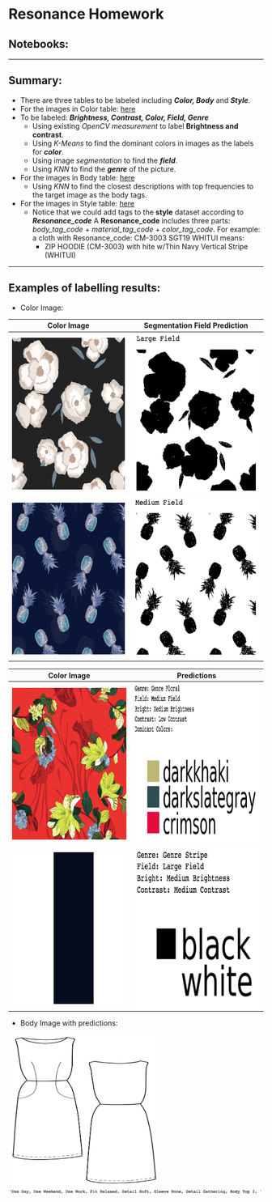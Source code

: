 # Resonance Homework 

## Notebooks: 
___

## Summary:  
  + There are three tables to be labeled including **_Color, Body_** and **_Style_**. 
  + For the images in Color table: [here](.label_color.ipynb)
  + To be labeled: **_Brightness, Contrast, Color, Field, Genre_**
  	+ Using existing *OpenCV measurement* to label **Brightness and contrast**.
  	+ Using *K-Means* to find the dominant colors in images as the labels for **_color_**.
  	+ Using image *segmentation* to find the **_field_**.
  	+ Using *KNN* to find the **_genre_** of the picture. 
  + For the images in Body table: [here](.label_body.ipynb)
  	+ Using *KNN* to find the closest descriptions with top frequencies to the target image as the body tags.
  + For the images in Style table: [here](.label_style.ipynb)
  	+ Notice that we could add tags to the **style** dataset according to **_Resonance_code_**
    A **Resonance_code** includes three parts: *body_tag_code* + *material_tag_code* + *color_tag_code*.
    For example: a cloth with Resonance_code: CM-3003 SGT19 WHITUI means:
		+ ZIP HOODIE (CM-3003) with hite w/Thin Navy Vertical Stripe (WHITUI)

___


## Examples of labelling results:  
  + Color Image: 

  Color Image            |  Segmentation Field Prediction  
:-------------------------:|:-------------------------:
 <img src = './notebook_figs/test_1.png'  width="300" height="300" align="center">   | <img src = './notebook_figs/test_1_seg.png' width="320" height="320" align="center">
 <img src = './notebook_figs/test_2.png'  width="300" height="300" align="center">   | <img src = './notebook_figs/test_2_seg.png' width="320" height="320" align="center">

  Color Image            |  Predictions
:-------------------------:|:-------------------------:
 <img src = './notebook_figs/test_4.png'  width="300" height="300" align="center">   | <img src = './notebook_figs/predictions_of_test_4.png' width="320" height="320" align="center">
 <img src = './notebook_figs/test_5.png'  width="300" height="300" align="center">   | <img src = './notebook_figs/predictions_of_test_5.png' width="320" height="320" align="center">
   
  
  + Body Image with predictions:  

  <img src = './notebook_figs/test4.png'  width="300" height="300">
  <img src = './notebook_figs/predictions_of_test4.png'>
